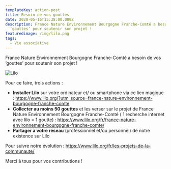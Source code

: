 ```yaml
---
templateKey: action-post
title: Besoin de vos gouttes
date: 2020-05-16T15:38:00.000Z
description: France Nature Environnement Bourgogne Franche-Comté a besoin de vos
  ‘gouttes’ pour soutenir son projet !
featuredimage: /img/lilo.png
tags:
  - Vie associative
---
```

France Nature Environnement Bourgogne Franche-Comté a besoin de vos ‘gouttes’ pour soutenir son projet !

![Lilo](/img/lilo.png?nf_resize=fit&w=400#img-center "Lilo")

Pour ce faire, trois actions :

* **Installer Lilo** sur votre ordinateur et/ ou smartphone via ce lien magique : <https://www.lilo.org/?utm_source=france-nature-environnement-bourgogne-franche-comte>
* **Collecter au moins 50 gouttes** et les verser sur le projet de France Nature Environnement Bourgogne Franche-Comté ( 1 recherche internet avec lilo = 1 goutte) : <https://www.lilo.org/fr/france-nature-environnement-bourgogne-franche-comte/>
* **Partager à votre réseau** (professionnel et/ou personnel) de notre existence sur Lilo

Pour suivre notre évolution : <https://www.lilo.org/fr/les-projets-de-la-communaute/>

Merci à tous pour vos contributions !